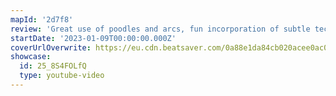 ```yaml
---
mapId: '2d7f8'
review: 'Great use of poodles and arcs, fun incorporation of subtle tech patterns, flowing lowers and a great lightshow with cinema make this map an awesome and diverse package for all to enjoy.'
startDate: '2023-01-09T00:00:00.000Z'
coverUrlOverwrite: https://eu.cdn.beatsaver.com/0a88e1da84cb020acee0ac06eba205bb402228ac.jpg
showcase:
  id: 25_8S4FOLfQ
  type: youtube-video
---
```

